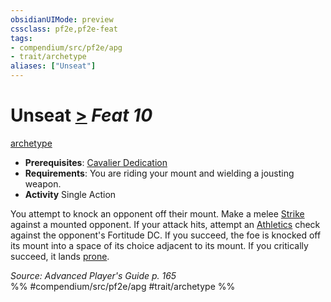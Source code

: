 ```yaml
---
obsidianUIMode: preview
cssclass: pf2e,pf2e-feat
tags:
- compendium/src/pf2e/apg
- trait/archetype
aliases: ["Unseat"]
---
```

# Unseat  [>](/rules/core-rulebook/chapter-9-playing-the-game.md#Actions "Single Action") *Feat 10*  
[archetype](/rules/traits/archetype.md)  

- **Prerequisites**: [Cavalier Dedication](/compendium/feats/cavalier-dedication-apg.md)
- **Requirements**: You are riding your mount and wielding a jousting weapon.
- **Activity** Single Action

You attempt to knock an opponent off their mount. Make a melee [Strike](/rules/actions/strike.md) against a mounted opponent. If your attack hits, attempt an [Athletics](/compendium/skills.md#Athletics) check against the opponent's Fortitude DC. If you succeed, the foe is knocked off its mount into a space of its choice adjacent to its mount. If you critically succeed, it lands [prone](/rules/conditions.md#Prone).

*Source: Advanced Player's Guide p. 165*  
%% #compendium/src/pf2e/apg #trait/archetype %%